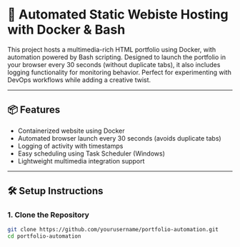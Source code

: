 # 🚀 Automated Static Webiste Hosting with Docker & Bash

This project hosts a multimedia-rich HTML portfolio using Docker, with automation powered by Bash scripting. Designed to launch the portfolio in your browser every 30 seconds (without duplicate tabs), it also includes logging functionality for monitoring behavior. Perfect for experimenting with DevOps workflows while adding a creative twist.

---

## 📦 Features

- Containerized website using Docker
- Automated browser launch every 30 seconds (avoids duplicate tabs)
- Logging of activity with timestamps
- Easy scheduling using Task Scheduler (Windows)
- Lightweight multimedia integration support

---

## 🛠️ Setup Instructions

### 1. Clone the Repository
```bash
git clone https://github.com/yourusername/portfolio-automation.git
cd portfolio-automation

